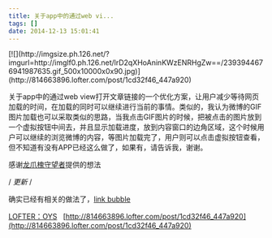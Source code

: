 ```yaml
---
title: 关于app中的通过web vi...
tags: []
date: 2014-12-13 15:01:41
---
```


<p>[![](http://imgsize.ph.126.net/?imgurl=http://imglf0.ph.126.net/lrD2qXHoAninKWzENRHgZw==/2393944676941987635.gif_500x10000x0x90.jpg)](http://814663896.lofter.com/post/1cd32f46_447a920)
</p>

<p>关于app中的通过web view打开文章链接的一个优化方案，让用户减少等待网页加载的时间，在加载的同时可以继续进行当前的事情。类似的，我认为微博的GIF图片加载也可以采取类似的思路，当我点击GIF图片的时候，把被点击的图片放到一个虚拟按钮中间去，并且显示加载进度，放到内容窗口的边角区域，这个时候用户可以继续的浏览微博的内容，等图片加载完了，用户则可以点击虚拟按钮查看，但不知道有没有APP已经这么做了，如果有，请告诉我，谢谢。

感谢[龙爪槐守望者](http://www.ftium4.com)提供的想法

/*&nbsp;更新&nbsp;*/

确实已经有相关的做法了，[link bubble](http://tech2ipo.com/63954)

</p>

[LOFTER：OYS](http://814663896.lofter.com)&nbsp;&nbsp;&nbsp;[http://814663896.lofter.com/post/1cd32f46_447a920](http://814663896.lofter.com/post/1cd32f46_447a920)